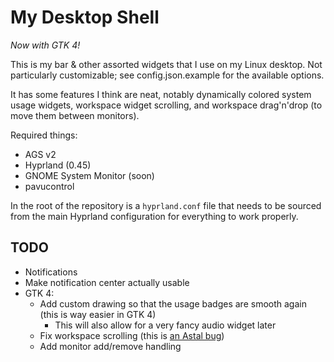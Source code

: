 # My Desktop Shell
*Now with GTK 4!*

This is my bar & other assorted widgets that I use on my Linux desktop.
Not particularly customizable; see config.json.example for the available options.

It has some features I think are neat, notably dynamically colored system usage widgets,
workspace widget scrolling, and workspace drag'n'drop (to move them between monitors).

Required things:
- AGS v2
- Hyprland (0.45)
- GNOME System Monitor (soon)
- pavucontrol

In the root of the repository is a `hyprland.conf` file that needs to be sourced from the main Hyprland configuration for everything to work properly.

## TODO
- Notifications
- Make notification center actually usable
- GTK 4:
    - Add custom drawing so that the usage badges are smooth again (this is way easier in GTK 4)
        - This will also allow for a very fancy audio widget later
    - Fix workspace scrolling (this is [an Astal bug](https://github.com/Aylur/astal/issues/228))
    - Add monitor add/remove handling
